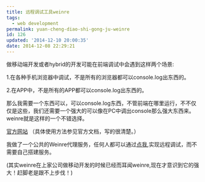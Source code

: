 ```yaml
---
title: 远程调试工具weinre
tags:
  - web development
permalink: yuan-cheng-diao-shi-gong-ju-weinre
id: 126
updated: '2014-12-10 20:00:35'
date: 2014-12-08 22:29:21
---
```


做移动端开发或者hybrid的开发可能在前端调试中会遇到这样两个场景:

1.在各种手机浏览器中调试，不是所有的浏览器都可以console.log出东西的。

2.在APP中，不是所有的APP都可以console.log出东西的。

那么我需要一个东西可以，可以console.log东西，不管前端在哪里运行，不不仅仅是这些，我们还需要一个强大的可以像在PC中调出console那么强大东西来。weinre就是这样的一个不错选择。

[官方网站](http://people.apache.org/~pmuellr/weinre-docs/latest/Home.html) （具体使用方法参见官方文档，写的很清楚。）

我做了一个公共的Weinre代理服务，任何人都可以通过[点我](http://weinre.ice.gs/),实现远程调试，而不需要自己搭建服务。


(其实weinre在上家公司做移动开发的时候已经而耳闻weinre,现在才意识到它的强大！赶脚老是跟不上步伐！)

